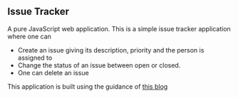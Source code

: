 ## Issue Tracker
A pure JavaScript web application.
This is a simple issue tracker application where one can  
- Create an issue giving its description, priority and the person is assigned to
- Change the status of an issue between open or closed.
- One can delete an issue  

This application is built using the guidance of [this blog](https://codingthesmartway.com/pure-javascript-building-a-real-world-application-from-scratch/)

